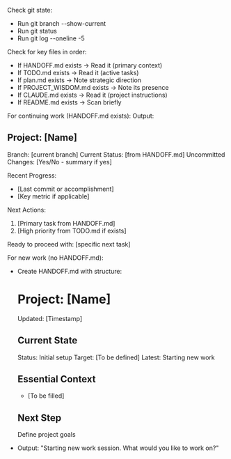 Check git state:
- Run git branch --show-current
- Run git status  
- Run git log --oneline -5

Check for key files in order:
- If HANDOFF.md exists → Read it (primary context)
- If TODO.md exists → Read it (active tasks)
- If plan.md exists → Note strategic direction
- If PROJECT_WISDOM.md exists → Note its presence
- If CLAUDE.md exists → Read it (project instructions)
- If README.md exists → Scan briefly

For continuing work (HANDOFF.md exists):
Output:
## Project: [Name]
Branch: [current branch]
Current Status: [from HANDOFF.md]
Uncommitted Changes: [Yes/No - summary if yes]

Recent Progress:
- [Last commit or accomplishment]
- [Key metric if applicable]

Next Actions:
1. [Primary task from HANDOFF.md]
2. [High priority from TODO.md if exists]

Ready to proceed with: [specific next task]

For new work (no HANDOFF.md):
- Create HANDOFF.md with structure:
  # Project: [Name]
  Updated: [Timestamp]
  
  ## Current State
  Status: Initial setup
  Target: [To be defined]
  Latest: Starting new work
  
  ## Essential Context
  - [To be filled]
  
  ## Next Step
  Define project goals

- Output: "Starting new work session. What would you like to work on?"